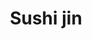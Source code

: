 ---
layout: place
title: "Sushi jin"
permalink: /new-york/new-york/sushi-jin.html
stateAbbr: NY
stateName: New York
cityName: New York
seo:
  name: "Sushi jin"
  type: Restaurant
  links: null
description: "Sushi jin serves delicious sushi in New York, New York. Try fresh Japanese dishes for a great dining experience. "
place_id: ChIJ4-kkyVdZwokRc4pwM44G53s
photos:
  - name: >-
      places/ChIJ4-kkyVdZwokRc4pwM44G53s/photos/AeeoHcJOqv1ke4sXvYlVL2j--DfB1X8KCZgBHNzYIak4mL1D1slsTqbIePVm9SvhCNrwMi4DjaD0w_HQqlzwCfKlvyEMu6AdKSGrCqFMZqS3d2N9vsxR5Y1ftEs4qo_aOVHU-ndWDtVfHJQBSyNxn2VaA3fxmuMBUpyUbc3u0cBfNJMF38qlSEAl0RI6NqsvjpkFDjYEARq4EeCXTxEqhsckoVExX_y2l8LSoG7szLsmcR7_waJb-KhpjvxRGvc25PHwLsk6o3oy16m6KeNXYIKHrH07WqaLoGh0b1q78bzGCB5vWw
    widthPx: 3024
    heightPx: 4032
    authorAttributions:
      - displayName: Sushi jin
        uri: https://maps.google.com/maps/contrib/114533796379873231813
        photoUri: >-
          https://lh3.googleusercontent.com/a-/ALV-UjWiTxLQcZKBG2d1vIkrk9pj63io68NkxRrR78d3cKLx6v48RKU9=s100-p-k-no-mo
    flagContentUri: >-
      https://www.google.com/local/imagery/report/?cb_client=maps_api_places.places_api&image_key=!1e10!2sAF1QipM4Iio93ASPN2AOuNm5s-rLoTxDcHkSJjULKEgX&hl=en-US
    googleMapsUri: >-
      https://www.google.com/maps/place//data=!3m4!1e2!3m2!1sAF1QipM4Iio93ASPN2AOuNm5s-rLoTxDcHkSJjULKEgX!2e10!4m2!3m1!1s0x89c25957c924e9e3:0x7be7068e33708a73
  - name: >-
      places/ChIJ4-kkyVdZwokRc4pwM44G53s/photos/AeeoHcIIylI-Wfb7KMh20vhpMRQHGXm0n8t60RjUty7WvuViKxfNIveo0_bDkiC77vdY6PIe3YGla86hXd63yWwAAk5UI3mBx4Bwhlsl7UAvbBIiUhwRPL8qSceJaCWmLuAeB5m6ALwVrU1c6d4KzDyyHgpaWI0_IKAQVtZcsSezh7A48ZPYlv4crZvzrEtJvdyCtATjSFbdcJxbJ6zzwiOgEMgO509CbLd_Cq51zglbUBi0T_RqCte_GyNMSiJq7_rsF3MGu2tSqm5-YDWrNJWyLTo66TT0YqGZ34I8U96xbdoeRw
    widthPx: 3024
    heightPx: 3025
    authorAttributions:
      - displayName: Sushi jin
        uri: https://maps.google.com/maps/contrib/114533796379873231813
        photoUri: >-
          https://lh3.googleusercontent.com/a-/ALV-UjWiTxLQcZKBG2d1vIkrk9pj63io68NkxRrR78d3cKLx6v48RKU9=s100-p-k-no-mo
    flagContentUri: >-
      https://www.google.com/local/imagery/report/?cb_client=maps_api_places.places_api&image_key=!1e10!2sAF1QipNOdbbzXfC3LO-goalyYb0NE0ueKUNoVaZLdckU&hl=en-US
    googleMapsUri: >-
      https://www.google.com/maps/place//data=!3m4!1e2!3m2!1sAF1QipNOdbbzXfC3LO-goalyYb0NE0ueKUNoVaZLdckU!2e10!4m2!3m1!1s0x89c25957c924e9e3:0x7be7068e33708a73
  - name: >-
      places/ChIJ4-kkyVdZwokRc4pwM44G53s/photos/AeeoHcIxL5Ly7Z2LlU6DR-LoHR3sACTgtvhupzanwktY4wRsZqFuxW9O-UeAItHUZATKv8sIczWrUPhi7zW9FJ1509BcdqnhALr9eZ-Puqxqrmx0iUNHsEkxmKRMdEMu3T0PoG2eV4b3WjjPK11SM98xbK3_Xi4VWeS7I3LPbc1s1o06VEOielt0RXg7MpE3_Dqxj5MNkmLKH4MPKR8B9KrZdfrmwGNa9NlzT-KOElvzaEcrJQvPqwYXx6zWf56be4s645CYWPE194_H7klHl-y2nW_HTq6c0587SaaKNjs0orLkUmRW_YSX5PzVoDIfIZu-U_exkXVTz_hsruFqJ72YWE6rlMGmI_5UpdGUE1mxesUlrAWgHstU1tBceu6FdG-h-dpXljOc7rzb-y3fKt_HFvYpWXWvyZne0xsEvy505PO5dS1-
    widthPx: 4032
    heightPx: 3024
    authorAttributions:
      - displayName: Jordan Napolitano
        uri: https://maps.google.com/maps/contrib/103358463842163032184
        photoUri: >-
          https://lh3.googleusercontent.com/a-/ALV-UjWPU0vm9rmUtcWN-Cf8R514FkRa0ojMCQAn2B6boGPLIMhtmWVa=s100-p-k-no-mo
    flagContentUri: >-
      https://www.google.com/local/imagery/report/?cb_client=maps_api_places.places_api&image_key=!1e10!2sCIHM0ogKEICAgMCI0snW_QE&hl=en-US
    googleMapsUri: >-
      https://www.google.com/maps/place//data=!3m4!1e2!3m2!1sCIHM0ogKEICAgMCI0snW_QE!2e10!4m2!3m1!1s0x89c25957c924e9e3:0x7be7068e33708a73
  - name: >-
      places/ChIJ4-kkyVdZwokRc4pwM44G53s/photos/AeeoHcKHJmyCX0hIjvEmMj4p-sYKNhCs3aJsvCY7rNH2Ah9diFrNy72FvoQsmcn0ptlCeqaBih-Y_whCe5jz0DaRcJ5x8e5gDyWyLveDr5BTWiKlleKddTqAT7aJJ-lK097Mi9zK9zn28eksyhwbEhiCNfsg4_EOzmxVzV2Ujw0XjQAuMw4_DK8CjWg7Xiq0v-lQ5HErftymcwrz7p3E1-kLjiZH0uevzPMe_VYoi3xlrgAH-7KIylo6P9un9v2fLVPqd39utlAbCMrGDj7RDvLZHx_nEbGfgG3pjtLiPYFUCg3yVQ
    widthPx: 3024
    heightPx: 1702
    authorAttributions:
      - displayName: Sushi jin
        uri: https://maps.google.com/maps/contrib/114533796379873231813
        photoUri: >-
          https://lh3.googleusercontent.com/a-/ALV-UjWiTxLQcZKBG2d1vIkrk9pj63io68NkxRrR78d3cKLx6v48RKU9=s100-p-k-no-mo
    flagContentUri: >-
      https://www.google.com/local/imagery/report/?cb_client=maps_api_places.places_api&image_key=!1e10!2sAF1QipPYGO2FBW_Y817DeD9NtC1b1Po4TmCvT53ByLyS&hl=en-US
    googleMapsUri: >-
      https://www.google.com/maps/place//data=!3m4!1e2!3m2!1sAF1QipPYGO2FBW_Y817DeD9NtC1b1Po4TmCvT53ByLyS!2e10!4m2!3m1!1s0x89c25957c924e9e3:0x7be7068e33708a73
  - name: >-
      places/ChIJ4-kkyVdZwokRc4pwM44G53s/photos/AeeoHcLA_YCiyHty10oIPdH_utbmmEyTntFdrmPDH6cmAP32j9VY9L3IANAHw0-r_AJZz744jAcSpGAeKopOS04sfQ5A_6vC64TePZXEzLJLxZ8fFalJlz1JYkkKqydF9cP8ib3NZMKKEBQwWHEpzOjyW_bs_XNJxaxoZEZ2T-0NXYj6e2l2ZtrwUkNSptK92TpZLItCE_zHkfRbSlA_2fYyM0Oj9jRy1CCDXJgjUEHtTx63RnY6Wr6GDzAp4-3kcbeXddzxTqOWwGpV6YHL09LB5WSLuG9XZlNnhZ99Vi_Ep4L9Ww
    widthPx: 1440
    heightPx: 1440
    authorAttributions:
      - displayName: Sushi jin
        uri: https://maps.google.com/maps/contrib/114533796379873231813
        photoUri: >-
          https://lh3.googleusercontent.com/a-/ALV-UjWiTxLQcZKBG2d1vIkrk9pj63io68NkxRrR78d3cKLx6v48RKU9=s100-p-k-no-mo
    flagContentUri: >-
      https://www.google.com/local/imagery/report/?cb_client=maps_api_places.places_api&image_key=!1e10!2sAF1QipOXpHgx4-jC_xlLr-EviH4hQvAGWZ7riM2flZut&hl=en-US
    googleMapsUri: >-
      https://www.google.com/maps/place//data=!3m4!1e2!3m2!1sAF1QipOXpHgx4-jC_xlLr-EviH4hQvAGWZ7riM2flZut!2e10!4m2!3m1!1s0x89c25957c924e9e3:0x7be7068e33708a73
  - name: >-
      places/ChIJ4-kkyVdZwokRc4pwM44G53s/photos/AeeoHcKxEM_xe-DXG6CEXuOJFKHg2-S1ebPL2GxNsdr-JquUvAA5IBCCs9nC2J9WyUCsXrDJnfPlq3WWacNdJ8bFHbWqxaNmM8auTVCsGNEBFQJ_uQ-ycpJLqIq0ZUwy9r8xg3NlmJswoURKE1lVQpSXiZcXu2ifbQ5twpNWi4NI6XxsYPzAvLlVHFqj0aZ0E1_IYPFpzsQki-iPs87bTqPNrViLZmMJGte1A_gZiyPylihRD-1UuyueQcrUaYwTXd2xKHBaTYaGXQOYyok_xo1zmXhuCI6nUzROg16DSC90KJE7HQ
    widthPx: 1284
    heightPx: 2282
    authorAttributions:
      - displayName: Sushi jin
        uri: https://maps.google.com/maps/contrib/114533796379873231813
        photoUri: >-
          https://lh3.googleusercontent.com/a-/ALV-UjWiTxLQcZKBG2d1vIkrk9pj63io68NkxRrR78d3cKLx6v48RKU9=s100-p-k-no-mo
    flagContentUri: >-
      https://www.google.com/local/imagery/report/?cb_client=maps_api_places.places_api&image_key=!1e10!2sAF1QipNKGN7c5KiZDhoTpnf1Q_0mk0NORXWDbE9GAyqM&hl=en-US
    googleMapsUri: >-
      https://www.google.com/maps/place//data=!3m4!1e2!3m2!1sAF1QipNKGN7c5KiZDhoTpnf1Q_0mk0NORXWDbE9GAyqM!2e10!4m2!3m1!1s0x89c25957c924e9e3:0x7be7068e33708a73
  - name: >-
      places/ChIJ4-kkyVdZwokRc4pwM44G53s/photos/AeeoHcKIAtXn3AttOEMO3A8F5wVTTSqucNvOBXkWJSQ1I9-dKQ_04SQf1jUmjLU4VEq-2jDCz--WGNSpTSkmr3UEFivjHp32s2D4xCFcrsUBS6pqqK5bol_Ay_-cq7SsVdF42eK5qR7FLlYy58L1xNapfbmhJguBl_Gwo-yFsuTwPiGyo1mhaF5ssMxpH1G3jNYG7NO_BW5d_0QrGH6ZQI0yGFtHWoVjx78SGUWG7vxS6is-sMjJ0gXPi4Ou0GS-IzUNxAc6ll9XSYt1RY-0msKxPbm3O07R7EVJ801D61HHpYkYZBiSKwJphGmtgV2fz_ipKkVasQC8l0BsIqVobHY5Ujk77p4D1s5A6FEO3nxx8siEei-ZwrOiRKsijra1ONBb9tj9mK_RKHauqDlL8Z5a4g6OSqSu0a1onFfOQj-izD1E1Q
    widthPx: 4032
    heightPx: 3024
    authorAttributions:
      - displayName: Nicolai Lønne
        uri: https://maps.google.com/maps/contrib/112026738388595259659
        photoUri: >-
          https://lh3.googleusercontent.com/a-/ALV-UjWAPNO0uvSqRQAKDRfOwm3KhYVny4BktdVBiKUQpOeWX7kd1kbr=s100-p-k-no-mo
    flagContentUri: >-
      https://www.google.com/local/imagery/report/?cb_client=maps_api_places.places_api&image_key=!1e10!2sCIHM0ogKEICAgIDHj4S7AQ&hl=en-US
    googleMapsUri: >-
      https://www.google.com/maps/place//data=!3m4!1e2!3m2!1sCIHM0ogKEICAgIDHj4S7AQ!2e10!4m2!3m1!1s0x89c25957c924e9e3:0x7be7068e33708a73
  - name: >-
      places/ChIJ4-kkyVdZwokRc4pwM44G53s/photos/AeeoHcKAC2blB4-O8KC0pIq9YZ68AEs84aWhJzbiZNe3qk9e9DKzm-kYZpJyA2JHAt46hRdc0TbmgnfRnp3G7wEvXJqbCPHWO6IAn_omXnwEWKrjXmNTCiq4uzYSQkp-v10TC-4JDY1bSDR0GSTXWgglpV4-9JwXS6PnL5yZr1n9EVbs-33tN9dHH8X8X8Fz6ssgYDiMShTSKKAgr6cpFIhE0dfYI1sAmr1KZFBNNpa0q8vtFfmJNv31Ugig_3-lxUdU8hH2ZljQI3m1gKE8KpxUGDTWeK8jg5hObMMm3Fya1Ts2XA
    widthPx: 3024
    heightPx: 4032
    authorAttributions:
      - displayName: Sushi jin
        uri: https://maps.google.com/maps/contrib/114533796379873231813
        photoUri: >-
          https://lh3.googleusercontent.com/a-/ALV-UjWiTxLQcZKBG2d1vIkrk9pj63io68NkxRrR78d3cKLx6v48RKU9=s100-p-k-no-mo
    flagContentUri: >-
      https://www.google.com/local/imagery/report/?cb_client=maps_api_places.places_api&image_key=!1e10!2sAF1QipMKfs9rdZpbYSdv_jHYKeUy0qPgnJ6Bl-4AlY2o&hl=en-US
    googleMapsUri: >-
      https://www.google.com/maps/place//data=!3m4!1e2!3m2!1sAF1QipMKfs9rdZpbYSdv_jHYKeUy0qPgnJ6Bl-4AlY2o!2e10!4m2!3m1!1s0x89c25957c924e9e3:0x7be7068e33708a73
  - name: >-
      places/ChIJ4-kkyVdZwokRc4pwM44G53s/photos/AeeoHcL87FNWPEaQmWGzd1LNkhp6jEB35AFL2WPjcaSjZKeajMSuadkL-kE_JtIW1-761gagKw0WLWs1JNCE1NaulFo9Xw8tn85wcmRAS7RIARjhirlAUrXwHHOqJLiEPe6Ob2jAUssL0dRfXisRHzDsxCVzB6rsRqcIZ-Kjq9OHJMyBwChRNbsTuz_DiINtvIViz6GG15-1t4Rrr9cK7bg2OfvcoFmStdm5ZM0lasOTBeBXop7nrCiSenFqYw6-XWZ_TyHq_CZ8NGaBfYT118uA3mMbYkT9UqELUoVuHEV-c0aECQ
    widthPx: 1440
    heightPx: 1440
    authorAttributions:
      - displayName: Sushi jin
        uri: https://maps.google.com/maps/contrib/114533796379873231813
        photoUri: >-
          https://lh3.googleusercontent.com/a-/ALV-UjWiTxLQcZKBG2d1vIkrk9pj63io68NkxRrR78d3cKLx6v48RKU9=s100-p-k-no-mo
    flagContentUri: >-
      https://www.google.com/local/imagery/report/?cb_client=maps_api_places.places_api&image_key=!1e10!2sAF1QipPJHNwmWNSB9W7FTnfkI5nAj35MJmRHQnWOtvHn&hl=en-US
    googleMapsUri: >-
      https://www.google.com/maps/place//data=!3m4!1e2!3m2!1sAF1QipPJHNwmWNSB9W7FTnfkI5nAj35MJmRHQnWOtvHn!2e10!4m2!3m1!1s0x89c25957c924e9e3:0x7be7068e33708a73
  - name: >-
      places/ChIJ4-kkyVdZwokRc4pwM44G53s/photos/AeeoHcImkZC52jrWX8A3sXBQhjAev3iLkjF1E8QgeTb4rUolXz3XxhdLlKZ_cE4CETE0kT_YHN9bEItqI8yeLbHDn0fVqVGNeRI4j4iFhFcVjEKVT1Fu1UQ83UZ3h3JLSJa9jdLKAANzrv36BdXilRj7z73cj4sDtOu1mbIr-ULz7bxWS_d7ST736kAlFJV7EY8MvyELrHwmr0JPqVoir5_8Be7QoKhGqcfSUcIThiREPwEuo3y6RA28l9OeQ_5TnLgKNU1v0517V5WjwScQanKkkeEsGaY67FM8QpFvZaxaU4L7Eg
    widthPx: 1440
    heightPx: 1440
    authorAttributions:
      - displayName: Sushi jin
        uri: https://maps.google.com/maps/contrib/114533796379873231813
        photoUri: >-
          https://lh3.googleusercontent.com/a-/ALV-UjWiTxLQcZKBG2d1vIkrk9pj63io68NkxRrR78d3cKLx6v48RKU9=s100-p-k-no-mo
    flagContentUri: >-
      https://www.google.com/local/imagery/report/?cb_client=maps_api_places.places_api&image_key=!1e10!2sAF1QipPuRTrKIVWsX7V11JdoGaDMGdg64bBGTmR3xZB_&hl=en-US
    googleMapsUri: >-
      https://www.google.com/maps/place//data=!3m4!1e2!3m2!1sAF1QipPuRTrKIVWsX7V11JdoGaDMGdg64bBGTmR3xZB_!2e10!4m2!3m1!1s0x89c25957c924e9e3:0x7be7068e33708a73
address: 316 E 84th St, New York, NY 10028, USA
street: 316 E 84th St
city: New York
state: NY
zip: '10028'
country: USA
neighborhood: null
latitude: '40.776149'
longitude: '-73.951970'
accessibility_options: null
business_status: OPERATIONAL
name: Sushi jin
google_maps_links:
  directionsUri: >-
    https://www.google.com/maps/dir//''/data=!4m7!4m6!1m1!4e2!1m2!1m1!1s0x89c25957c924e9e3:0x7be7068e33708a73!3e0
  placeUri: https://maps.google.com/?cid=8928111994103433843
  writeAReviewUri: >-
    https://www.google.com/maps/place//data=!4m3!3m2!1s0x89c25957c924e9e3:0x7be7068e33708a73!12e1
  reviewsUri: >-
    https://www.google.com/maps/place//data=!4m4!3m3!1s0x89c25957c924e9e3:0x7be7068e33708a73!9m1!1b1
  photosUri: >-
    https://www.google.com/maps/place//data=!4m3!3m2!1s0x89c25957c924e9e3:0x7be7068e33708a73!10e5
primary_type: Sushi Restaurant
opening_hours:
  regular: null
  current: null
secondary_opening_hours:
  regular:
    weekdayDescriptions: null
    type: null
  current:
    weekdayDescriptions: null
    type: null
phone: null
price_level: null
price_range: null
rating: null
rating_count: 0
website: null
reviews: null
parking_options: null
payment_options: null
allow_dogs: null
curbside_pickup: null
delivery: null
dine_in: null
good_for_children: null
good_for_groups: null
good_for_sports: null
live_music: null
menu_for_children: null
outdoor_seating: null
reservable: null
restroom: null
serves_beer: null
serves_breakfast: null
serves_brunch: null
serves_cocktails: null
serves_coffee: null
serves_dinner: null
serves_dessert: null
serves_lunch: null
serves_vegetarian_food: null
serves_wine: null
takeout: null
summary: null

---